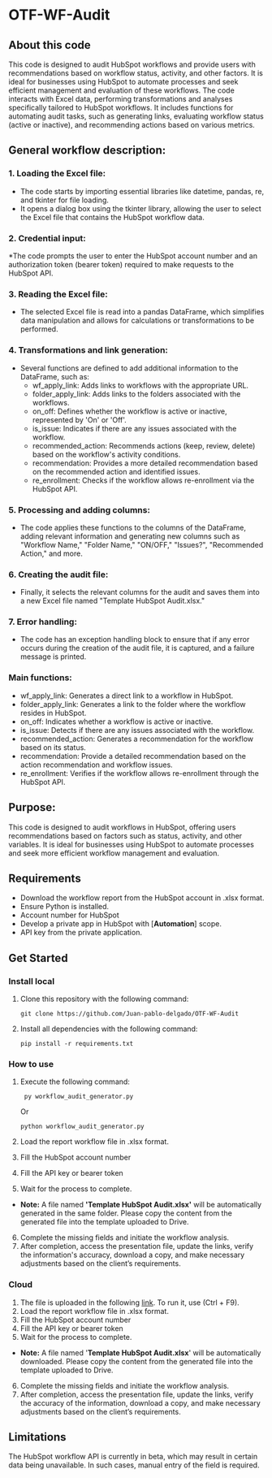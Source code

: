 # OTF-WF-Audit

## About this code
This code is designed to audit HubSpot workflows and provide users with recommendations based on workflow status, activity, and other factors. It is ideal for businesses using HubSpot to automate processes and seek efficient management and evaluation of these workflows. The code interacts with Excel data, performing transformations and analyses specifically tailored to HubSpot workflows. It includes functions for automating audit tasks, such as generating links, evaluating workflow status (active or inactive), and recommending actions based on various metrics.
## General workflow description:
### 1. Loading the Excel file:

* The code starts by importing essential libraries like datetime, pandas, re, and tkinter for file loading.
* It opens a dialog box using the tkinter library, allowing the user to select the Excel file that contains the HubSpot workflow data.

### 2. Credential input:

*The code prompts the user to enter the HubSpot account number and an authorization token (bearer token) required to make requests to the HubSpot API.

### 3. Reading the Excel file:

* The selected Excel file is read into a pandas DataFrame, which simplifies data manipulation and allows for calculations or transformations to be performed.

### 4. Transformations and link generation:

* Several functions are defined to add additional information to the DataFrame, such as:
  * wf_apply_link: Adds links to workflows with the appropriate URL.
  * folder_apply_link: Adds links to the folders associated with the workflows.
  * on_off: Defines whether the workflow is active or inactive, represented by 'On' or 'Off'.
  * is_issue: Indicates if there are any issues associated with the workflow.
  * recommended_action: Recommends actions (keep, review, delete) based on the workflow's activity conditions.
  * recommendation: Provides a more detailed recommendation based on the recommended action and identified issues.
  * re_enrollment: Checks if the workflow allows re-enrollment via the HubSpot API.

### 5. Processing and adding columns:

* The code applies these functions to the columns of the DataFrame, adding relevant information and generating new columns such as "Workflow Name," "Folder Name," "ON/OFF," "Issues?", "Recommended Action," and more.

### 6. Creating the audit file:

* Finally, it selects the relevant columns for the audit and saves them into a new Excel file named "Template HubSpot Audit.xlsx."

### 7. Error handling:

* The code has an exception handling block to ensure that if any error occurs during the creation of the audit file, it is captured, and a failure message is printed.

### Main functions:
* wf_apply_link: Generates a direct link to a workflow in HubSpot.
* folder_apply_link: Generates a link to the folder where the workflow resides in HubSpot.
* on_off: Indicates whether a workflow is active or inactive.
* is_issue: Detects if there are any issues associated with the workflow.
* recommended_action: Generates a recommendation for the workflow based on its status.
* recommendation: Provide a detailed recommendation based on the action recommendation and workflow issues.
* re_enrollment: Verifies if the workflow allows re-enrollment through the HubSpot API.
  
## Purpose:
This code is designed to audit workflows in HubSpot, offering users recommendations based on factors such as status, activity, and other variables. It is ideal for businesses using HubSpot to automate processes and seek more efficient workflow management and evaluation.

## Requirements
* Download the workflow report from the HubSpot account in .xlsx format.
* Ensure Python is installed.
* Account number for HubSpot
* Develop a private app in HubSpot with [**Automation**] scope.
* API key from the private application.
  
## Get Started
### Install local
1. Clone this repository with the following command:

   ```
   git clone https://github.com/Juan-pablo-delgado/OTF-WF-Audit
   ```
   
2. Install all dependencies with the following command:

   ```
   pip install -r requirements.txt
   ```

### How to use

1. Execute the following command:

   ```
    py workflow_audit_generator.py
   ```
   Or
   ```
   python workflow_audit_generator.py
   ```

2. Load the report workflow file in .xlsx format.
3. Fill the HubSpot account number
4. Fill the API key or bearer token
5. Wait for the process to complete.

* **Note:** A file named **'Template HubSpot Audit.xlsx'** will be automatically generated in the same folder.
  Please copy the content from the generated file into the template uploaded to Drive.

6. Complete the missing fields and initiate the workflow analysis.
7. After completion, access the presentation file, update the links, verify the information's accuracy, download a copy, and make necessary adjustments based on the client’s requirements.

### Cloud
1. The file is uploaded in the following [link](https://colab.research.google.com/drive/1asxBCYoybntURk7HCu9kas6rLlqa0eUW?usp=drive_link). To run it, use (Ctrl + F9).
2. Load the report workflow file in .xlsx format.
3. Fill the HubSpot account number
4. Fill the API key or bearer token
5. Wait for the process to complete.

* **Note:** A file named '**Template HubSpot Audit.xlsx**' will be automatically downloaded.
  Please copy the content from the generated file into the template uploaded to Drive.
6. Complete the missing fields and initiate the workflow analysis.
7. After completion, access the presentation file, update the links, verify the accuracy of the information, download a copy, and make necessary adjustments based on the client’s requirements.

## Limitations
The HubSpot workflow API is currently in beta, which may result in certain data being unavailable. In such cases, manual entry of the field is required.
